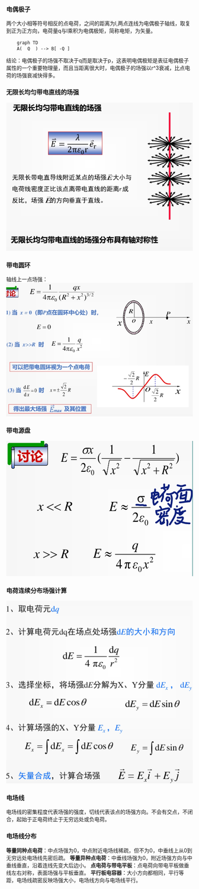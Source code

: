 ### 电偶极子
两个大小相等符号相反的点电荷，之间的距离为l,两点连线为电偶极子轴线，取复到正为正方向，电荷量q与l乘积为电偶极矩，简称电矩，为矢量。
```mermaid
	graph TD
    A(  Q  ) --> B[ -Q ]
```
结论：电偶极子的场强不取决于q而是取决于p，这表明电偶极矩是表征电偶极子属性的一个重要物理量，而且当距离很大时，电偶极子的场强以r^3衰减，比点电荷的场强衰减快得多。
### 无限长均匀带电直线的场强
![输入图片说明](/imgs/2024-05-31/yDYELB5YPrKz1Qc6.jpeg)
### 带电圆环
轴线上一点场强：
![输入图片说明](/imgs/2024-05-31/zGTZJZfSIb7zcMbm.jpeg)
### 带电源盘
![输入图片说明](/imgs/2024-05-31/YeNHHYNULO6C0RNU.jpeg)
### 电荷连续分布场强计算
![输入图片说明](/imgs/2024-05-31/vThjigJcAZpazGru.jpeg)
### 电场线
电场线的密集程度代表场强的强度，切线代表该点的场强方向。不会有交点，不闭合，起始于正电荷终止于无穷远处或负电荷。
### 电场线分布
**等量同种点电荷**：中点场强为0，中点附近电场线稀疏，但不为0，中垂线上从0到无穷远处电场线先密后疏。
**等量异种点电荷**：中垂线场强为0，附近场强方向与中垂线垂直，沿着连线先变大后边小。
**点电荷与带电平板**：点电荷向带电平板做垂线左右对称，表面场强与平板垂直。
**平行板电容器**：大小方向都相同，平行等距，电场线疏密反映场强大小，电场线方向与电场线平行。
### 
<!--stackedit_data:
eyJoaXN0b3J5IjpbNjMzODYwMDI1LDU4Mzk5MDQ4OCwyNDMwNj
MzNzldfQ==
-->
